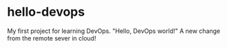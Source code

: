 # hello-devops
My first project for learning DevOps.
"Hello, DevOps world!"
A new change from the remote sever in cloud!

